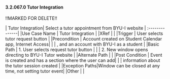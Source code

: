 #### 3.2.067.0 Tutor Integration


!!MARKED FOR DELETE!!

| Tutor Integration| Select a tutor appointment from BYU-I website        |
 :--------------|
|Use Case Name  | Tutor Integration                                       |
|XRef           |                                                         |
|Trigger        | User selects tutor request button                       |
|Precondition   | Account created on Student Calendar app, Internet Access|
|               | , and an account with BYU-I as a student                |
|Basic Path     | 1. User selects request tutor button                    |
|               | 2. New window opens directing to BYU-I Tutor website    |
|Alternate Path |                                                         |
|Post Condition | Event is created and has a section where the user can add|
|               | information about the tutor session created             |
|Exception Paths|Window can be closed at any time, not setting tutor event|
|Other          |                                                         |
